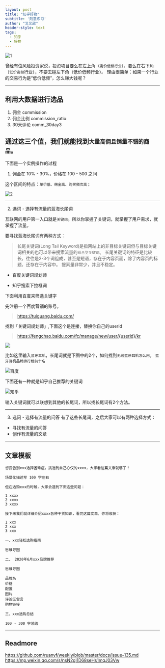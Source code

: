```yaml
---
layout: post
title: "知乎好物"
subtitle: '刻意练习'
author: "叉叉敌"
header-style: text
tags:
  - 知乎
  - 好物
---
```


![1](https://gitee.com/chasays/mdPic/raw/master/uPic/MDFeDn.jpg)

曾经有位风险投资家说，投资项目要么在左上角（`高价低频行业`），要么在右下角（`低价高频`行业），不要去碰左下角（低价低频行业）。 理由很简单：如果一个行业的交易行为是“低价低频”，怎么赚大钱呢？

-----

## 利用大数据进行选品

1. 佣金 commission
2. 佣金比例 commission_ratio
3. 30天评论 comm_30day3
 
通过这三个值，我们就能找到`大量高佣且销量不错的商品`。
-----
下面是一个实例操作的过程
1. 佣金在 10% - 30%，价格在 100 - 500 之间

这个区间的特点：`单价低、佣金高、购买频次高；`


![2](https://gitee.com/chasays/mdPic/raw/master/uPic/RpOjiB.jpg)

-----
2. 选词 - 选择有流量的蓝海长尾词

互联网的用户第一入口就是`关键词`。所以你掌握了关键词，就掌握了用户需求，就掌握了流量。

要寻找蓝海长尾词有两种方式：
>长尾关键词(Long Tail Keyword)是指网站上的非目标关键词但与目标关键词相关的也可以带来搜索流量的`组合型关键词`。 长尾关键词的特征是比较长，往往是2-3个词组成，甚至是短语，存在于内容页面，除了内容页的标题，还存在于内容中。 搜索量非常少，并且不稳定。

- 百度关键词规划师

- 知乎搜索下拉框词

下面利用百度来筛选关键字

先注册一个百度营销的账号。
>https://tuiguang.baidu.com/

找到「关键词规划师」,下面这个是连接，替换你自己的userid
>https://fengchao.baidu.com/fc/manage/new/user/{userid}/kr

![](https://gitee.com/chasays/mdPic/raw/master/uPic/lLfZNC.png)

比如这里输入`蓝牙耳机`，长尾词就是下图中的2个，如何找到`无线蓝牙耳机怎么用`， `蓝牙耳机品牌排行榜前十名`

![百度](https://gitee.com/chasays/mdPic/raw/master/uPic/PLT1pC.png)


下面还有一种就是知乎自己推荐的关键词

![知乎](https://gitee.com/chasays/mdPic/raw/master/uPic/VYgtea.png)

输入关键词就可以联想到其他的长尾词，所以找长尾词有2个方法。

----
3. 选问 - 选择有流量的问答
有了这些长尾词，之后大家可以有两种选择方式：
 
- 寻找有流量的问答
- 创作有流量的文章

----

## 文章模板

```
想要告别xxx选择困难症，挑选到自己心仪的xxxx，大家看这篇文章就够了！
 
场景化描述写 100 字左右
 
但在选购xxx的时候，大家会遇到下面这些问题：
 
1 xxxx
2 xxxx
3 xxxx
 
接下来我们就详细介绍xxxx各种干货知识，看完这篇文章，你将收获：
 
1 xxx
2 xxx
3 xxx
 
一、xxx轻松选购指南
 
思维导图
 
二、 2020年6月xxx品牌推荐
 
思维导图
 
品牌名
价格
配置
图片
评论区留言
购物链接
 
三、xxx选购总结
 
100 - 300 字总结

```
----

## Readmore 
https://github.com/ruanyf/weekly/blob/master/docs/issue-135.md
https://mp.weixin.qq.com/s/nsN2gi1D68seHs1mqJ03Vw